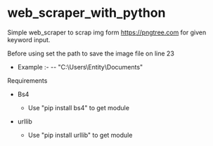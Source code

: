 # web_scraper_with_python
Simple web_scraper to scrap img form https://pngtree.com for given keyword input.

Before using set the path to save the image file on line 23
- Example :-
 -- "C:\Users\Entity\Documents\"

Requirements
 - Bs4 
    - Use "pip install bs4" to get module
   
   
 - urllib
    - Use "pip install urllib" to get module
